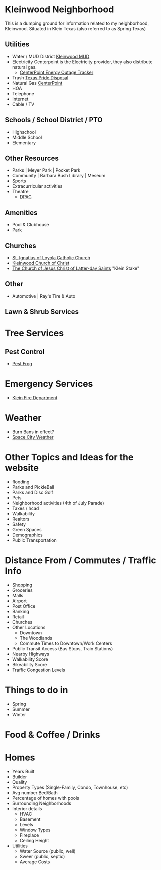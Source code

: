 # Kleinwood Neighborhood

This is a dumping ground for information related to my neighborhood, Kleinwood. Situated in Klein Texas (also referred to as Spring Texas)
## Utilities

- Water / MUD District [Kleinwood MUD](https://www.kleinwoodmud.com/)
- Electricity Centerpoint is the Electricity provider, they also distribute natural gas.
  - [CenterPoint Energy Outage Tracker](https://tracker.centerpointenergy.com/map/)
- Trash [Texas Pride Disposal](https://www.texaspridedisposal.com/)
- Natural Gas [CenterPoint](https://www.centerpointenergy.com/en-us/residential/services/natural-gas/?sa=ho)
- HOA
- Telephone
- Internet
- Cable / TV

## Schools / School District / PTO

- Highschool
- Middle School
- Elementary

## Other Resources

- Parks | Meyer Park | Pocket Park
- Community | Barbara Bush Library | Meseum
- Sports
- Extracurricular activities
- Theatre
  - [DPAC](https://www.dpactexas.org/)

## Amenities

- Pool & Clubhouse
- Park

## Churches

- [St. Ignatius of Loyola Catholic Church](https://www.silcc.org/)
- [Kleinwood Church of Christ](https://kleinwood.church/)
- [The Church of Jesus Christ of Latter-day Saints](https://kleinstake.org/) "Klein Stake"

## Other
 - Automotive | Ray's Tire &amp; Auto
 
## Lawn &amp; Shrub Services

# Tree Services

## Pest Control
- [Pest Frog](http://pestfrog.com)

# Emergency Services

- [Klein Fire Department](https://www.hcesd16.org/)

# Weather
- Burn Bans in effect?
- [Space City Weather](https://spacecityweather.com/)

# Other Topics and Ideas for the website

- flooding
- Parks and PickleBall
- Parks and Disc Golf
- Pets
- Neighborhood activities (4th of July Parade)
- Taxes / hcad
- Walkability
- Realtors
- Safety
- Green Spaces
- Demographics
- Public Transportation


# Distance From / Commutes / Traffic Info

- Shopping
- Groceries
- Malls
- Airport
- Post Office
- Banking
- Retail
- Churches
- Other Locations
  - Downtown
  - The Woodlands
  - Commute Times to Downtown/Work Centers
- Public Transit Access (Bus Stops, Train Stations)
- Nearby Highways
- Walkability Score
- Bikeability Score
- Traffic Congestion Levels

# Things to do in
- Spring
- Summer
- Winter

# Food &amp; Coffee / Drinks

# Homes

- Years Built
- Builder
- Quality
- Property Types (Single-Family, Condo, Townhouse, etc)
- Avg number Bed/Bath
- Percentage of homes with pools
- Surrounding Neighborhoods
- Interior details
  - HVAC
  - Basement
  - Levels
  - Window Types
  - Fireplace
  - Ceiling Height
- Utilities
  - Water Source (public, well)
  - Sweer (public, septic)
  - Average Costs